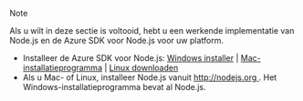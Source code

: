 
> [!NOTE]
> Als u wilt in deze sectie is voltooid, hebt u een werkende implementatie van Node.js en de Azure SDK voor Node.js voor uw platform.
> 
> * Installeer de Azure SDK voor Node.js: [Windows installer](http://go.microsoft.com/fwlink/?LinkId=254279) | [Mac-installatieprogramma](http://go.microsoft.com/fwlink/?LinkId=253471) | [Linux downloaden](http://go.microsoft.com/fwlink/?LinkId=253472)
> * Als u Mac- of Linux, installeer Node.js vanuit [ http://nodejs.org ](http://nodejs.org). Het Windows-installatieprogramma bevat al Node.js.
> 
> 
